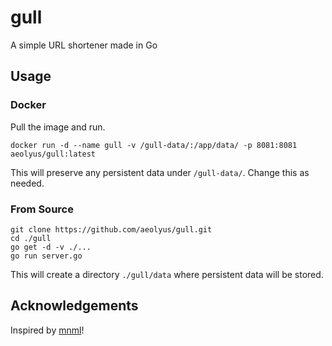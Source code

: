 # gull
A simple URL shortener made in Go

## Usage
### Docker
Pull the image and run.
```
docker run -d --name gull -v /gull-data/:/app/data/ -p 8081:8081 aeolyus/gull:latest
```
This will preserve any persistent data under `/gull-data/`. Change this as needed.

### From Source
```
git clone https://github.com/aeolyus/gull.git
cd ./gull
go get -d -v ./...
go run server.go
```
This will create a directory `./gull/data` where persistent data will be stored.

## Acknowledgements
Inspired by [mnml](https://github.com/liyasthomas/mnmlurl/)!
